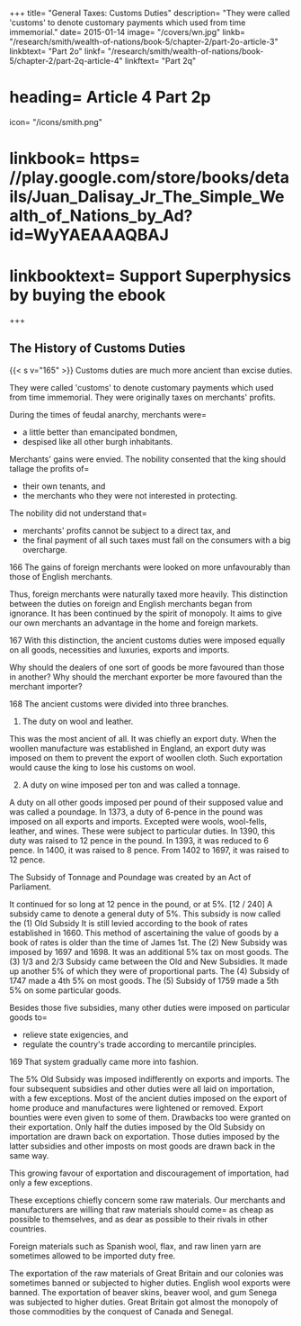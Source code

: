 +++
title= "General Taxes: Customs Duties"
description=  "They were called 'customs' to denote customary payments which used from time immemorial."
date=  2015-01-14
image=  "/covers/wn.jpg"
linkb=  "/research/smith/wealth-of-nations/book-5/chapter-2/part-2o-article-3"
linkbtext=  "Part 2o"
linkf=  "/research/smith/wealth-of-nations/book-5/chapter-2/part-2q-article-4"
linkftext=  "Part 2q"
# heading=  Article 4 Part 2p
icon=  "/icons/smith.png"
# linkbook=  https= //play.google.com/store/books/details/Juan_Dalisay_Jr_The_Simple_Wealth_of_Nations_by_Ad?id=WyYAEAAAQBAJ
# linkbooktext=  Support Superphysics by buying the ebook
+++


## The History of Customs Duties

{{< s v="165" >}} Customs duties are much more ancient than excise duties.

They were called 'customs' to denote customary payments which used from time immemorial. They were originally taxes on merchants' profits.

During the times of feudal anarchy, merchants were= 
- a little better than emancipated bondmen,
- despised like all other burgh inhabitants.

Merchants' gains were envied.
The nobility consented that the king should tallage the profits of= 
- their own tenants, and
- the merchants who they were not interested in protecting.

The nobility did not understand that= 
- merchants' profits cannot be subject to a direct tax, and
- the final payment of all such taxes must fall on the consumers with a big overcharge.


166 The gains of foreign merchants were looked on more unfavourably than those of English merchants.

Thus, foreign merchants were naturally taxed more heavily.
This distinction between the duties on foreign and English merchants began from ignorance.
It has been continued by the spirit of monopoly.
It aims to give our own merchants an advantage in the home and foreign markets.

167 With this distinction, the ancient customs duties were imposed equally on all goods, necessities and luxuries, exports and imports.

Why should the dealers of one sort of goods be more favoured than those in another?
Why should the merchant exporter be more favoured than the merchant importer?

168 The ancient customs were divided into three branches.

1. The duty on wool and leather.

This was the most ancient of all.
It was chiefly an export duty.
When the woollen manufacture was established in England, an export duty was imposed on them to prevent the export of woollen cloth.
Such exportation would cause the king to lose his customs on wool.

2. A duty on wine imposed per ton and was called a tonnage.

A duty on all other goods imposed per pound of their supposed value and was called a poundage.
In 1373, a duty of 6-pence in the pound was imposed on all exports and imports.
Excepted were wools, wool-fells, leather, and wines.
    These were subject to particular duties.
In 1390, this duty was raised to 12 pence in the pound.
In 1393, it was reduced to 6 pence.
In 1400, it was raised to 8 pence.
From 1402 to 1697, it was raised to 12 pence.

The Subsidy of Tonnage and Poundage was created by an Act of Parliament.

It continued for so long at 12 pence in the pound, or at 5%. [12 / 240]
A subsidy came to denote a general duty of 5%.
This subsidy is now called the (1) Old Subsidy
    It is still levied according to the book of rates established in 1660.
    This method of ascertaining the value of goods by a book of rates is older than the time of James 1st.
The (2) New Subsidy was imposed by 1697 and 1698.
    It was an additional 5% tax on most goods.
The (3) 1/3 and 2/3 Subsidy came between the Old and New Subsidies.
    It made up another 5% of which they were of proportional parts.
The (4) Subsidy of 1747 made a 4th 5% on most goods.
The (5) Subsidy of 1759 made a 5th 5% on some particular goods.

Besides those five subsidies, many other duties were imposed on particular goods to= 
- relieve state exigencies, and
- regulate the country's trade according to mercantile principles.

169 That system gradually came more into fashion.

The 5% Old Subsidy was imposed indifferently on exports and imports.
The four subsequent subsidies and other duties were all laid on importation, with a few exceptions.
Most of the ancient duties imposed on the export of home produce and manufactures were lightened or removed.
Export bounties were even given to some of them.
Drawbacks too were granted on their exportation.
Only half the duties imposed by the Old Subsidy on importation are drawn back on exportation.
Those duties imposed by the latter subsidies and other imposts on most goods are drawn back in the same way.

This growing favour of exportation and discouragement of importation, had only a few exceptions.

These exceptions chiefly concern some raw materials.
Our merchants and manufacturers are willing that raw materials should come= 
as cheap as possible to themselves, and
as dear as possible to their rivals in other countries.

Foreign materials such as Spanish wool, flax, and raw linen yarn are sometimes allowed to be imported duty free.

The exportation of the raw materials of Great Britain and our colonies was sometimes banned or subjected to higher duties.
English wool exports were banned.
The exportation of beaver skins, beaver wool, and gum Senega was subjected to higher duties.
Great Britain got almost the monopoly of those commodities by the conquest of Canada and Senegal.
